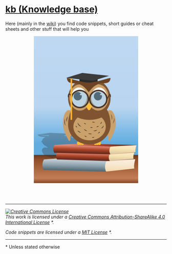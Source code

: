 # [kb (Knowledge base)](https://github.com/TeamFlowerPower/kb/wiki)

Here (mainly in the [wiki](https://github.com/TeamFlowerPower/kb/wiki)) you find code snippets, short guides or cheat sheets and other stuff that will help you


[<div align="center"><img src="https://github.com/TeamFlowerPower/orga/blob/master/read-owl-1376297.png" height="460" alt="Reading wiki owl"/></div>](https://github.com/TeamFlowerPower/kb/wiki)

</br>
</br>

-------------------

*<a rel="license" href="http://creativecommons.org/licenses/by-sa/4.0/"><img alt="Creative Commons License" style="border-width:0" src="https://i.creativecommons.org/l/by-sa/4.0/88x31.png" /></a><br />This work is licensed under a <a rel="license" href="http://creativecommons.org/licenses/by-sa/4.0/">Creative Commons Attribution-ShareAlike 4.0 International License</a> \*.*

*Code snippets are licensed under a [MIT License](https://github.com/TeamFlowerPower/kb/blob/master/LICENSE) \*.*

-------------------
\* Unless stated otherwise
